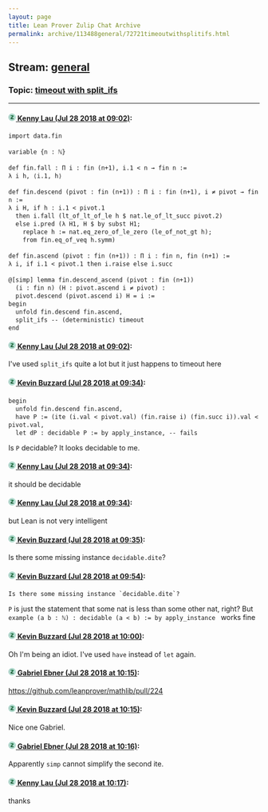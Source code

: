 ```yaml
---
layout: page
title: Lean Prover Zulip Chat Archive 
permalink: archive/113488general/72721timeoutwithsplitifs.html
---
```


## Stream: [general](index.html)
### Topic: [timeout with split_ifs](72721timeoutwithsplitifs.html)

---

#### [![Click to go to Zulip](../../assets/img/zulip2.png) Kenny Lau (Jul 28 2018 at 09:02)](https://leanprover.zulipchat.com/#narrow/stream/113488-general/topic/timeout%20with%20split_ifs/near/130454443):
```lean
import data.fin

variable {n : ℕ}

def fin.fall : Π i : fin (n+1), i.1 < n → fin n :=
λ i h, ⟨i.1, h⟩

def fin.descend (pivot : fin (n+1)) : Π i : fin (n+1), i ≠ pivot → fin n :=
λ i H, if h : i.1 < pivot.1
  then i.fall (lt_of_lt_of_le h $ nat.le_of_lt_succ pivot.2)
  else i.pred (λ H1, H $ by subst H1;
    replace h := nat.eq_zero_of_le_zero (le_of_not_gt h);
    from fin.eq_of_veq h.symm)

def fin.ascend (pivot : fin (n+1)) : Π i : fin n, fin (n+1) :=
λ i, if i.1 < pivot.1 then i.raise else i.succ

@[simp] lemma fin.descend_ascend (pivot : fin (n+1))
  (i : fin n) (H : pivot.ascend i ≠ pivot) :
  pivot.descend (pivot.ascend i) H = i :=
begin
  unfold fin.descend fin.ascend,
  split_ifs -- (deterministic) timeout
end
```

#### [![Click to go to Zulip](../../assets/img/zulip2.png) Kenny Lau (Jul 28 2018 at 09:02)](https://leanprover.zulipchat.com/#narrow/stream/113488-general/topic/timeout%20with%20split_ifs/near/130454446):
I've used `split_ifs` quite a lot but it just happens to timeout here

#### [![Click to go to Zulip](../../assets/img/zulip2.png) Kevin Buzzard (Jul 28 2018 at 09:34)](https://leanprover.zulipchat.com/#narrow/stream/113488-general/topic/timeout%20with%20split_ifs/near/130455338):
```lean
begin
  unfold fin.descend fin.ascend,
  have P := (ite (i.val < pivot.val) (fin.raise i) (fin.succ i)).val < pivot.val,
  let dP : decidable P := by apply_instance, -- fails
```

Is `P` decidable? It looks decidable to me.

#### [![Click to go to Zulip](../../assets/img/zulip2.png) Kenny Lau (Jul 28 2018 at 09:34)](https://leanprover.zulipchat.com/#narrow/stream/113488-general/topic/timeout%20with%20split_ifs/near/130455339):
it should be decidable

#### [![Click to go to Zulip](../../assets/img/zulip2.png) Kenny Lau (Jul 28 2018 at 09:34)](https://leanprover.zulipchat.com/#narrow/stream/113488-general/topic/timeout%20with%20split_ifs/near/130455342):
but Lean is not very intelligent

#### [![Click to go to Zulip](../../assets/img/zulip2.png) Kevin Buzzard (Jul 28 2018 at 09:35)](https://leanprover.zulipchat.com/#narrow/stream/113488-general/topic/timeout%20with%20split_ifs/near/130455351):
Is there some missing instance `decidable.dite`?

#### [![Click to go to Zulip](../../assets/img/zulip2.png) Kevin Buzzard (Jul 28 2018 at 09:54)](https://leanprover.zulipchat.com/#narrow/stream/113488-general/topic/timeout%20with%20split_ifs/near/130455871):
```quote
Is there some missing instance `decidable.dite`?
```
 `P` is just the statement that some nat is less than some other nat, right? But `example (a b : ℕ) : decidable (a < b) := by apply_instance ` works fine

#### [![Click to go to Zulip](../../assets/img/zulip2.png) Kevin Buzzard (Jul 28 2018 at 10:00)](https://leanprover.zulipchat.com/#narrow/stream/113488-general/topic/timeout%20with%20split_ifs/near/130456027):
Oh I'm being an idiot. I've used `have` instead of `let` again.

#### [![Click to go to Zulip](../../assets/img/zulip2.png) Gabriel Ebner (Jul 28 2018 at 10:15)](https://leanprover.zulipchat.com/#narrow/stream/113488-general/topic/timeout%20with%20split_ifs/near/130456430):
https://github.com/leanprover/mathlib/pull/224

#### [![Click to go to Zulip](../../assets/img/zulip2.png) Kevin Buzzard (Jul 28 2018 at 10:15)](https://leanprover.zulipchat.com/#narrow/stream/113488-general/topic/timeout%20with%20split_ifs/near/130456434):
Nice one Gabriel.

#### [![Click to go to Zulip](../../assets/img/zulip2.png) Gabriel Ebner (Jul 28 2018 at 10:16)](https://leanprover.zulipchat.com/#narrow/stream/113488-general/topic/timeout%20with%20split_ifs/near/130456474):
Apparently `simp` cannot simplify the second ite.

#### [![Click to go to Zulip](../../assets/img/zulip2.png) Kenny Lau (Jul 28 2018 at 10:17)](https://leanprover.zulipchat.com/#narrow/stream/113488-general/topic/timeout%20with%20split_ifs/near/130456480):
thanks

